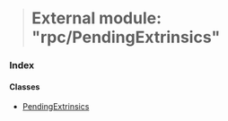 > # External module: "rpc/PendingExtrinsics"

### Index

#### Classes

* [PendingExtrinsics](../classes/_rpc_pendingextrinsics_.pendingextrinsics.md)